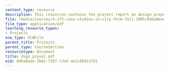 ```yaml
---
content_type: resource
description: This resources contains the project report on design proposal in alexandria.
file: /media/courses/4-175-case-studies-in-city-form-fall-2005/84ba8eae2b627387c3e4ae1cd6413fd1_dsgn_prpsal.pdf
file_type: application/pdf
learning_resource_types:
- Projects
ocw_type: OCWFile
parent_title: Projects
parent_type: CourseSection
resourcetype: Document
title: dsgn_prpsal.pdf
uid: 84ba8eae-2b62-7387-c3e4-ae1cd6413fd1
---
```

